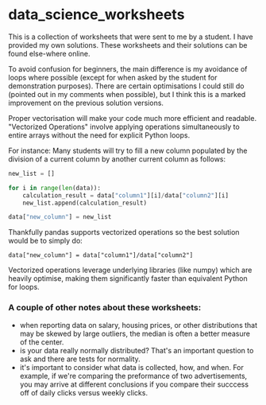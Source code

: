 # data_science_worksheets
This is a collection of worksheets that were sent to me by a student. I have provided my own solutions. 
These worksheets and their solutions can be found else-where online. 

To avoid confusion for beginners, the main difference is my avoidance of loops where possible (except for when asked by the student for demonstration purposes). 
There are certain optimisations I could still do (pointed out in my comments when possible), but I think this is a marked improvement on the previous solution versions. 

Proper vectorisation will make your code much more efficient and readable. 
"Vectorized Operations" involve applying operations simultaneously to entire arrays without the need for explicit Python loops.

For instance: 
Many students will try to fill a new column populated by the division of a current column by another current column as follows:
```python
new_list = []

for i in range(len(data)):
    calculation_result = data["column1"][i]/data["column2"][i]
    new_list.append(calculation_result)

data["new_column"] = new_list
```
Thankfully pandas supports vectorized operations so the best solution would be to simply do:

`data["new_column"] = data["column1"]/data["column2"]`

Vectorized operations leverage underlying libraries (like numpy) which are heavily optimise, making them significantly faster than equivalent Python for loops.

### A couple of other notes about these worksheets:
- when reporting data on salary, housing prices, or other distributions that may be skewed by large outliers, the median is often a better measure of the center. 
- is your data really normally distributed? That's an important question to ask and there are tests for normality. 
- it's important to consider what data is collected, how, and when. For example, if we're comparing the preformance of two advertisements, you may arrive at different conclusions if you compare their succcess off of daily clicks versus weekly clicks.
